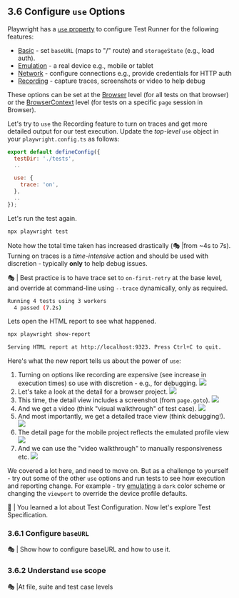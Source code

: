 ## 3.6 Configure `use` Options

Playwright has a [`use` property](https://playwright.dev/docs/test-use-options) to configure Test Runner for the following features:
 - [Basic](https://playwright.dev/docs/test-use-options#basic-options) - set `baseURL` (maps to "/" route) and `storageState` (e.g., load auth).
 - [Emulation](https://playwright.dev/docs/test-use-options#emulation-options) - a real device e.g., mobile or tablet
 - [Network](https://playwright.dev/docs/test-use-options#network-options) - configure connections e.g., provide credentials for HTTP auth
 - [Recording](https://playwright.dev/docs/test-use-options#recording-options) - capture traces, screenshots or video to help debug

These options can be set at the [Browser](https://playwright.dev/docs/api/class-browser) level (for all tests on that browser) or the [BrowserContext](https://playwright.dev/docs/api/class-browsercontext) level (for tests on a specific `page` session in Browser).

Let's try to `use` the Recording feature to turn on traces and get more detailed output for our test execution. Update the _top-level_ `use` object in your `playwright.config.ts` as follows:

```js
export default defineConfig({
  testDir: './tests',
  ..

  use: {
    trace: 'on',
  },
  ..
});
```

Let's run the test again.

```bash
npx playwright test
```

Note how the total time taken has increased drastically (🎭 |from ~4s to 7s). Turning on traces is a _time-intensive_ action and should be used with discretion - typically **only** to help debug issues.

🎭 | Best practice is to have trace set to `on-first-retry` at the base level, and override at command-line using `--trace` dynamically, only as required.

```bash
Running 4 tests using 3 workers
  4 passed (7.2s)
```
Lets open the HTML report to see what happened.

```bash
npx playwright show-report
```

```bash
Serving HTML report at http://localhost:9323. Press Ctrl+C to quit.
```

Here's what the new report tells us about the power of `use`:

 1. Turning on options like recording are expensive (see increase in execution times) so use with discretion - e.g., for debugging.
    ![](./assets/03-run-use-report.png)
 1. Let's take a look at the detail for a browser project.
![](./assets/03-run-use-report-detail.png)
 1. This time, the detail view includes a screenshot (from `page.goto`).
![](./assets/03-run-use-report-screenshot.png)
 1. And we get a video (think "visual walkthrough" of test case).
![](./assets/03-run-use-report-video.png)
 1. And most importantly, we get a detailed trace view (think debugging!).
![](./assets/03-run-use-report-trace.png)
 1. The detail page for the mobile project reflects the emulated profile view
![](./assets/03-run-use-report-screenshot-mobile.png)
 1. And we can use the "video walkthrough" to manually responsiveness etc.
![](./assets/03-run-use-report-video-mobile.png)

We covered a lot here, and need to move on. But as a challenge to yourself - try out some of the other `use` options and run tests to see how execution and reporting change. For example - try [emulating](https://playwright.dev/docs/test-use-options#emulation-options) a `dark` color scheme or changing the `viewport` to override the device profile defaults.

🚀 | You learned a lot about Test Configuration. Now let's explore Test Specification.


### 3.6.1 Configure `baseURL`

🎭 | Show how to configure baseURL and how to use it.

### 3.6.2 Understand `use` scope

🎭 |At file, suite and test case levels